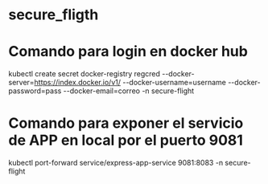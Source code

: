 # secure_fligth

# Comando para login en docker hub
kubectl create secret docker-registry regcred --docker-server=https://index.docker.io/v1/ --docker-username=username --docker-password=pass --docker-email=correo -n secure-flight

# Comando para exponer el servicio de APP en local por el puerto 9081
kubectl port-forward service/express-app-service 9081:8083 -n secure-flight